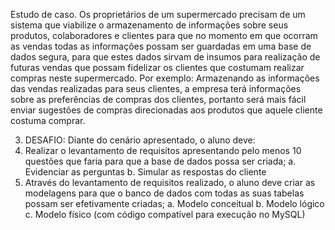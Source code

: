 Estudo de caso.
Os proprietários de um supermercado precisam de um sistema que viabilize o
armazenamento de informações sobre seus produtos, colaboradores e clientes para que
no momento em que ocorram as vendas todas as informações possam ser guardadas em
uma base de dados segura, para que estes dados sirvam de insumos para realização de
futuras vendas que possam fidelizar os clientes que costumam realizar compras neste
supermercado.
Por exemplo: Armazenando as informações das vendas realizadas para seus clientes, a
empresa terá informações sobre as preferências de compras dos clientes, portanto será
mais fácil enviar sugestões de compras direcionadas aos produtos que aquele cliente
costuma comprar.

3. DESAFIO:
Diante do cenário apresentado, o aluno deve:
1. Realizar o levantamento de requisitos apresentando pelo menos 10 questões que
faria para que a base de dados possa ser criada;
a. Evidenciar as perguntas
b. Simular as respostas do cliente
2. Através do levantamento de requisitos realizado, o aluno deve criar as modelagens
para que o banco de dados com todas as suas tabelas possam ser efetivamente
criadas;
a. Modelo conceitual
b. Modelo lógico
c. Modelo físico (com código compatível para execução no MySQL)
